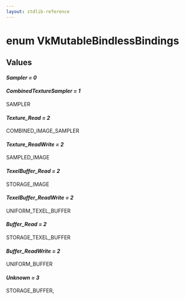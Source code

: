 ```yaml
---
layout: stdlib-reference
---
```


# enum VkMutableBindlessBindings

## Values 

####  <a id="decl-Sampler"></a>_Sampler = 0_
####  <a id="decl-CombinedTextureSampler"></a>_CombinedTextureSampler = 1_
SAMPLER

####  <a id="decl-Texture_Read"></a>_Texture_Read = 2_
COMBINED_IMAGE_SAMPLER

####  <a id="decl-Texture_ReadWrite"></a>_Texture_ReadWrite = 2_
SAMPLED_IMAGE

####  <a id="decl-TexelBuffer_Read"></a>_TexelBuffer_Read = 2_
STORAGE_IMAGE

####  <a id="decl-TexelBuffer_ReadWrite"></a>_TexelBuffer_ReadWrite = 2_
UNIFORM_TEXEL_BUFFER

####  <a id="decl-Buffer_Read"></a>_Buffer_Read = 2_
STORAGE_TEXEL_BUFFER

####  <a id="decl-Buffer_ReadWrite"></a>_Buffer_ReadWrite = 2_
UNIFORM_BUFFER

####  <a id="decl-Unknown"></a>_Unknown = 3_
STORAGE_BUFFER,

